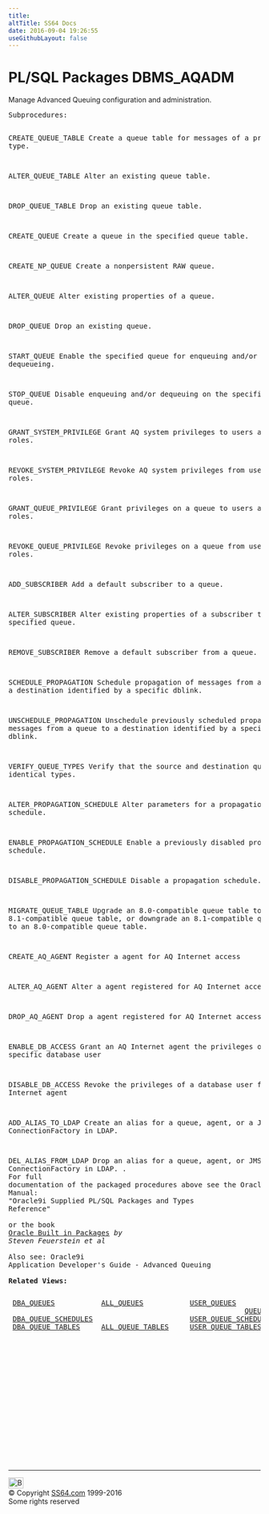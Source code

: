 ```yaml
---
title:
altTitle: SS64 Docs
date: 2016-09-04 19:26:55
useGithubLayout: false
---
```

<!-- #BeginLibraryItem "/Library/head_orapack.lbi" --><!-- #EndLibraryItem --><h1>PL/SQL Packages DBMS_AQADM</h1> 
<p> Manage Advanced Queuing configuration and administration.</p>
<pre>Subprocedures:

CREATE_QUEUE_TABLE  Create a queue table for messages of a predefined type. 

ALTER_QUEUE_TABLE   Alter an existing queue table. 

DROP_QUEUE_TABLE    Drop an existing queue table. 

CREATE_QUEUE        Create a queue in the specified queue table. 

CREATE_NP_QUEUE     Create a nonpersistent RAW queue. 

ALTER_QUEUE         Alter existing properties of a queue. 

DROP_QUEUE          Drop an existing queue. 

START_QUEUE         Enable the specified queue for enqueuing and/or dequeueing. 

STOP_QUEUE          Disable enqueuing and/or dequeuing on the specified queue. 

GRANT_SYSTEM_PRIVILEGE  Grant AQ system privileges to users and roles. 

REVOKE_SYSTEM_PRIVILEGE Revoke AQ system privileges from users and roles. 

GRANT_QUEUE_PRIVILEGE   Grant privileges on a queue to users and roles. 

REVOKE_QUEUE_PRIVILEGE  Revoke privileges on a queue from users and roles. 

ADD_SUBSCRIBER          Add a default subscriber to a queue. 

ALTER_SUBSCRIBER        Alter existing properties of a subscriber to a specified queue. 

REMOVE_SUBSCRIBER       Remove a default subscriber from a queue. 

SCHEDULE_PROPAGATION    Schedule propagation of messages from a queue to a
                        destination identified by a specific dblink. 

UNSCHEDULE_PROPAGATION  Unschedule previously scheduled propagation of messages
                        from a queue to a destination identified by a specific dblink. 

VERIFY_QUEUE_TYPES      Verify that the source and destination queues have identical types. 

ALTER_PROPAGATION_SCHEDULE   Alter parameters for a propagation schedule. 

ENABLE_PROPAGATION_SCHEDULE  Enable a previously disabled propagation schedule. 

DISABLE_PROPAGATION_SCHEDULE Disable a propagation schedule. 

MIGRATE_QUEUE_TABLE          Upgrade an 8.0-compatible queue table to an 8.1-compatible
                             queue table, or downgrade an 8.1-compatible queue table to
                             an 8.0-compatible queue table.  

CREATE_AQ_AGENT         Register a agent for AQ Internet access 

ALTER_AQ_AGENT          Alter a agent registered for AQ Internet access 

DROP_AQ_AGENT           Drop a agent registered for AQ Internet access 

ENABLE_DB_ACCESS        Grant an AQ Internet agent the privileges of a specific database user 

DISABLE_DB_ACCESS       Revoke the privileges of a database user from an AQ Internet agent 

ADD_ALIAS_TO_LDAP       Create an alias for a queue, agent, or a JMS ConnectionFactory in LDAP.  

DEL_ALIAS_FROM_LDAP     Drop an alias for a queue, agent, or JMS ConnectionFactory in LDAP. . 
<span class="body"><b><br></b>For full documentation of the packaged procedures above see the Oracle Manual:<br>"Oracle9i Supplied PL/SQL Packages and Types Reference"<b><br><br></b>or the book <a href="../links/orasqllinks.html">Oracle Built in Packages</a> <i>by Steven Feuerstein et al</i><b></b><b><br><br></b>Also see: Oracle9i Application Developer's Guide - Advanced Queuing <b><br>
</b></span><span class="body"><b>Related Views:</b></span> </pre>
<pre> <a href="../orad/DBA_QUEUES.html">DBA_QUEUES</a>           <a href="../orad/ALL_QUEUES.html">ALL_QUEUES</a>           <a href="../orad/USER_QUEUES.html">USER_QUEUES</a> 
                                                        <a href="../orad/QUEUE_PRIVILEGES.html">QUEUE_PRIVILEGES</a>  
 <a href="../orad/DBA_QUEUE_SCHEDULES.html">DBA_QUEUE_SCHEDULES</a>                       <a href="../orad/USER_QUEUE_SCHEDULES.html">USER_QUEUE_SCHEDULES</a> 
 <a href="../orad/DBA_QUEUE_TABLES.html">DBA_QUEUE_TABLES</a>     <a href="../orad/ALL_QUEUE_TABLES.html">ALL_QUEUE_TABLES</a>     <a href="../orad/USER_QUEUE_TABLES.html">USER_QUEUE_TABLES</a> </pre><!-- #BeginLibraryItem "/Library/foot_ora.lbi" --><p>
<!-- oracle-footer -->
<ins class="adsbygoogle" style="display:inline-block;width:300px;height:250px" data-ad-client="ca-pub-6140977852749469" data-ad-slot="4275490898"></ins>
<script>
(adsbygoogle = window.adsbygoogle || []).push({});
</script></p>
<hr>
<div id="bl" class="footer"><a href="DBMS_AQADM.html#"><img src="../images/top.png" width="30" height="22" alt="Back to the Top"></a></div>
<div id="br" class="footer, tagline">© Copyright <a href="../index.html">SS64.com</a> 1999-2016<br>
Some rights reserved</div><!-- #EndLibraryItem -->

